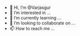 - 👋 Hi, I’m @Varjasgur
- 👀 I’m interested in ...
- 🌱 I’m currently learning ...
- 💞️ I’m looking to collaborate on ...
- 📫 How to reach me ...

<!---
Varjasgur/Varjasgur is a ✨ special ✨ repository because its `README.md` (this file) appears on your GitHub profile.
You can click the Preview link to take a look at your changes.
--->
